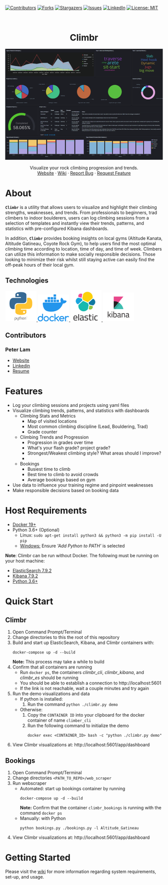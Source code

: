[![Contributors][contributors-shield]][contributors-url]
[![Forks][forks-shield]][forks-url]
[![Stargazers][stars-shield]][stars-url]
[![Issues][issues-shield]][issues-url]
[![LinkedIn][linkedin-shield]][linkedin-url]
[![License: MIT](https://img.shields.io/badge/License-MIT-yellow.svg)](https://github.com/peter-lam/climbr/blob/master/LICENSE)

<br />
<p align="center">
  <h1 align="center">Climbr</h1>
  <a>
    <img src="images\trends\trends_dash.png" alt="climbr dashboard dmeo">
  </a>
  <p align="center">
    Visualize your rock climbing progression and trends. 
    <br />
    <a href="https://github.com/Peter-Lam/climbr"> Website</a>
        ·
    <a href="https://github.com/Peter-Lam/climbr/wiki">Wiki</a>
    ·
    <a href="https://github.com/Peter-Lam/climbr/issues">Report Bug</a>
    ·
    <a href="https://github.com/Peter-Lam/climbr/issues">Request Feature</a>
  </p>
</p>

# About
**`Climbr`** is a utility that allows users to visualize and highlight their climbing strengths, weaknesses, and trends. From professionals to beginners, trad climbers to indoor boulderers, users can log climbing sessions from a selection of templates and instantly view their trends, patterns, and statistics with pre-configured Kibana dashboards.

In addition, **`Climbr`** provides booking insights on local gyms (Altitude Kanata, Altitude Gatineau, Coyote Rock Gym), to help users find the most optimal climbing time according to location, time of day, and time of week. Climbers can utilize this information to make socially responsible decisions. Those looking to minimize their risk whilst still staying active can easily find the off-peak hours of their local gym. 

## Technologies
<p float="left">
  <a href="https://www.python.org/">
    <img src="images\misc\python.png" alt="python logo" width="100">
  </a>
  <a href="https://www.docker.com/">
  <img src="images\misc\docker.png" alt="docker logo" width="100">
  </a>
  <a href="https://www.elastic.co/">
  <img src="images\misc\elasticsearch.png" alt="elastic logo" width="100">
  </a>
  <a href="https://www.elastic.co/kibana">
  <img src="images\misc\kibana.png" alt="kibana logo" width="100">
  </a>
</p>

## Contributors
### Peter Lam
  - [Website](peterqlam.com)
  - [Linkedin](https://www.linkedin.com/in/peter-lam-612a00138/)
  - [Resume](https://www.peterqlam.com/s/Peter-Lam-Resume.pdf)
# Features

- Log your climbing sessions and projects using yaml files
- Visualize climbing trends, patterns, and statistics with dashboards
  - Climbing Stats and Metrics
    - Map of visited locations
    - Most common climbing discipline (Lead, Bouldering, Trad)
    - Grade counter
  - Climbing Trends and Progression
    - Progression in grades over time
    - What's your flash grade? project grade?
    - Strongest/Weakest climbing style? What areas should I improve?
    -
  - Bookings
    - Busiest time to climb
    - Best time to climb to avoid crowds
    - Average bookings based on gym
- Use data to influence your training regime and pinpoint weaknesses
- Make responsible decisions based on booking data


# Host Requirements
- [Docker 19+](https://www.docker.com/products/docker-desktop)
- Python 3.6+ (Optional)
  - Linux: `sudo apt-get install python3 && python3 -m pip install -U pip`
  - [Windows:](https://www.python.org/downloads/) Ensure *'Add Python to PATH'* is selected

**Note**: Climbr can be run without Docker.
The following must be running on your host machine:
 - [ElasticSearch 7.9.2](https://www.elastic.co/downloads/elasticsearch)
 - [Kibana 7.9.2](https://www.elastic.co/downloads/kibana)
 - [Python 3.6+](https://www.python.org/downloads/) 
# Quick Start
## Climbr
1. Open Command Prompt/Terminal
2. Change directories to this the root of this repository
3. Build and start up ElasticSearch, Kibana, and Climbr containers with:
    ```shell
    docker-compose up -d --build
    ```
    **Note:** This process may take a while to build
4. Confirm that all containers are running
    - Run `docker ps`, the containers *climbr_cli*, *climbr_kibana*, and *climbr_es* should be running
    - You should be able to establish a connection to http://localhost:5601
    - If the link is not reachable, wait a couple minutes and try again
5. Run the demo visualizations and data
    - If python is installed:  
      1. Run the command `python ./climbr.py demo`
    - Otherwise:
      1. Copy the `CONTAINER ID` into your clipboard for the docker container of name `climber_cli`
      2. Run the following command to initialize the demo
          ```shell
          docker exec <CONTAINER_ID> bash -c "python ./climbr.py demo" 
          ```
6. View Climbr visualizations at: http://localhost:5601/app/dashboard
## Bookings
1. Open Command Prompt/Terminal
2. Change directories `<PATH_TO_REPO>/web_scraper`
3. Run webscraper
    - Automated: start up bookings container by running
      ```shell
      docker-compose up -d --build
      ```
      **Note:** Confirm that the container `climbr_bookings` is running with the command `docker ps`
    - Manually: with Python
      ```shell
      python bookings.py ./bookings.py -l Altitude_Gatineau
      ```
4. View Climbr visualizations at: http://localhost:5601/app/dashboard

# Getting Started
Please visit the [wiki](https://github.com/Peter-Lam/climbr/wiki) for more information regarding system requirements, set-up, and usage.


[contributors-shield]: https://img.shields.io/github/contributors/peter-lam/climbr.svg?style=flat-square
[contributors-url]: https://github.com/peter-lam/climbr/graphs/contributors
[forks-shield]: https://img.shields.io/github/forks/peter-lam/climbr.svg?style=flat-square
[forks-url]: https://github.com/peter-lam/climbr/network/members
[stars-shield]: https://img.shields.io/github/stars/peter-lam/climbr.svg?style=flat-square
[stars-url]: https://github.com/peter-lam/climbr/stargazers
[issues-shield]: https://img.shields.io/github/issues/peter-lam/climbr.svg?style=flat-square
[issues-url]: https://github.com/peter-lam/climbr/issues
[license-shield]: https://img.shields.io/github/license/peter-lam/climbr/.svg?style=flat-square
[linkedin-shield]: https://img.shields.io/badge/-LinkedIn-black.svg?style=flat-square&logo=linkedin&colorB=555
[linkedin-url]: https://www.linkedin.com/in/peter-lam-612a00138/